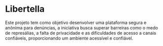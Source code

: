 # Libertella
Este projeto tem como objetivo desenvolver uma plataforma segura e anônima para denúncias, a iniciativa busca superar barreiras como o medo de represálias, a falta de privacidade e as dificuldades de acesso a canais confiáveis, proporcionando um ambiente acessível e confiável.
